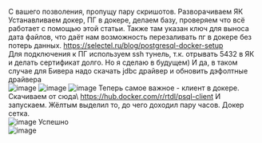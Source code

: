 С вашего позволения, пропущу пару скришотов. 
Разворачиваем ЯК\
Устанавливаем докер, ПГ в докере, делаем базу, проверяем что всё работает с помощью этой статьи. Также там указан ключ для выноса дата файлов, что даёт нам возможность перезаливать пг в докере без потерь данных. https://selectel.ru/blog/postgresql-docker-setup \
Для подключения к ПГ используем ssh тунель, т.к. отрывать 5432 в ЯК и делать сертификат долго. Но я сделаю в будущем) И да, в таком случае для Бивера надо скачать jdbc драйвер и обновить дэфолтные драйвера\
![image](https://github.com/fvslava/pg_education/assets/50954994/b2f5c56d-ef05-40f1-aa91-f6f1e9452a13)
![image](https://github.com/fvslava/pg_education/assets/50954994/33bf71bb-294c-4eea-90a4-c39bff670e83)
![image](https://github.com/fvslava/pg_education/assets/50954994/831c936b-aef1-4a9c-8940-b79e62353590)
Теперь самое важное - клиент в докере. Скачиваем от сюда\ 
https://hub.docker.com/r/rtdl/psql-client
И запускаем. Жёлтым выделил то, до чего доходил пару часов. Докер сетка.\
![image](https://github.com/fvslava/pg_education/assets/50954994/04664f1c-9faf-4ee0-952a-784614f9552c)
Успешно\
![image](https://github.com/fvslava/pg_education/assets/50954994/e1c2ab6a-e8f4-4270-bc17-b6700031ab9f)



